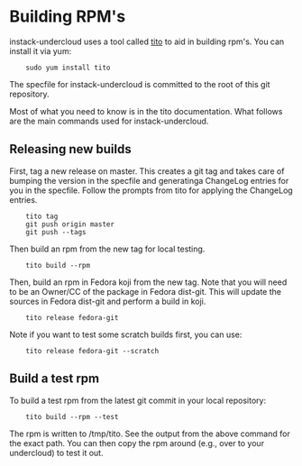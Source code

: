 Building RPM's
==============

instack-undercloud uses a tool called [tito](http://rm-rf.ca/tito) to aid in
building rpm's. You can install it via yum:

        sudo yum install tito

The specfile for instack-undercloud is committed to the root of this git
repository.

Most of what you need to know is in the tito documentation. What follows are
the main commands used for instack-undercloud.

Releasing new builds
--------------------

First, tag a new release on master. This creates a git tag and takes care of bumping the version in the specfile and generatinga ChangeLog entries for you in the specfile. Follow the prompts from tito for
applying the ChangeLog entries.

        tito tag
        git push origin master
        git push --tags

Then build an rpm from the new tag for local testing.

        tito build --rpm


Then, build an rpm in Fedora koji from the new tag. Note that you will need to be an Owner/CC of the package in Fedora dist-git. This will update the sources in Fedora dist-git and perform a build in koji.

        tito release fedora-git

Note if you want to test some scratch builds first, you can use:

        tito release fedora-git --scratch
        
Build a test rpm
----------------
To build a test rpm from the latest git commit in your local repository:

        tito build --rpm --test

The rpm is written to /tmp/tito. See the output from the above command for
the exact path. You can then copy the rpm around (e.g., over to your
undercloud) to test it out.        
